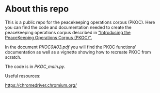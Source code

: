 # About this repo

This is a public repo for the peacekeeping operations corpus (PKOC). Here you can find the code and documentation needed to create the peacekeeping operations corpus described in ["Introducing the PeaceKeeping Operations Corpus (PKOC)".](https://papers.ssrn.com/sol3/papers.cfm?abstract_id=3530404)

In the document *PKOC0A03.pdf* you will find the PKOC functions' documentation as well as a vignette showing how to recreate PKOC from scratch.

The code is in *PKOC_main.py*.

Useful resources:

https://chromedriver.chromium.org/
